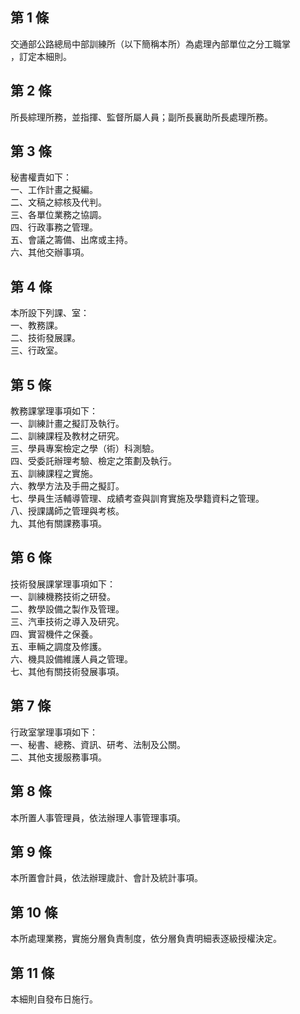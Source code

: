 第 1 條
-------
交通部公路總局中部訓練所（以下簡稱本所）為處理內部單位之分工職掌  
，訂定本細則。

第 2 條
-------
所長綜理所務，並指揮、監督所屬人員；副所長襄助所長處理所務。

第 3 條
-------
秘書權責如下：  
一、工作計畫之擬編。  
二、文稿之綜核及代判。  
三、各單位業務之協調。  
四、行政事務之管理。  
五、會議之籌備、出席或主持。  
六、其他交辦事項。

第 4 條
-------
本所設下列課、室：  
一、教務課。  
二、技術發展課。  
三、行政室。

第 5 條
-------
教務課掌理事項如下：  
一、訓練計畫之擬訂及執行。  
二、訓練課程及教材之研究。  
三、學員專案檢定之學（術）科測驗。  
四、受委託辦理考驗、檢定之策劃及執行。  
五、訓練課程之實施。  
六、教學方法及手冊之擬訂。  
七、學員生活輔導管理、成績考查與訓育實施及學籍資料之管理。  
八、授課講師之管理與考核。  
九、其他有關課務事項。

第 6 條
-------
技術發展課掌理事項如下：  
一、訓練機務技術之研發。  
二、教學設備之製作及管理。  
三、汽車技術之導入及研究。  
四、實習機件之保養。  
五、車輛之調度及修護。  
六、機具設備維護人員之管理。  
七、其他有關技術發展事項。

第 7 條
-------
行政室掌理事項如下：  
一、秘書、總務、資訊、研考、法制及公關。  
二、其他支援服務事項。

第 8 條
-------
本所置人事管理員，依法辦理人事管理事項。

第 9 條
-------
本所置會計員，依法辦理歲計、會計及統計事項。

第 10 條
--------
本所處理業務，實施分層負責制度，依分層負責明細表逐級授權決定。

第 11 條
--------
本細則自發布日施行。

